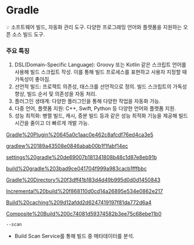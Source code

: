 # Gradle

<aside>
💡 소프트웨어 빌드, 자동화 관리 도구.
다양한 프로그래밍 언어와 플랫폼을 지원하는 오픈 소스 빌드 도구.

</aside>

### **주요 특징**

1. DSL(Domain-Specific Language): Groovy 또는 Kotlin 같은 스크립트 언어를 사용해 빌드 스크립트 작성. 이를 통해 빌드 프로세스를 표현하고 사용자 지정할 때 가독성이 좋아짐.
2. 선언적 빌드: 프로젝트 의존성, 태스크를 선언적으로 정의. 빌드 스크립트의 가독성 향상, 빌드 순서 및 의존성을 자동 처리.
3. 플러그인 생태계: 다양한 플러그인을 통해 다양한 작업을 자동화 가능.
4. 다중 언어, 플랫폼 지원: C++, Swift, Python 등 다양한 언어와 플랫폼 지원.
5. 성능 최적화: 병렬 빌드, 캐시, 증분 빌드 등과 같은 성능 최적화 기능을 제공해 빌드 시간을 줄이고 더 빠르게 개발 가능.

[Gradle%20Plugin%20645a0c1aac0e462c8afcdf76ed4ca3e5](Gradle%20Plugin%20645a0c1aac0e462c8afcdf76ed4ca3e5)

[gradlew%20189a43508e0846abab00b1f1fabf14ec](gradlew%20189a43508e0846abab00b1f1fabf14ec)

[settings%20gradle%20de69007b181341808b48c1d87e8eb91b](settings%20gradle%20de69007b181341808b48c1d87e8eb91b)

[build%20gradle%203bad9ce041704f999a983cacb1fffbbc](build%20gradle%203bad9ce041704f999a983cacb1fffbbc)

[Gradle%20Directory%20f3dff41b183d4d49b995d0d0d1450843](Gradle%20Directory%20f3dff41b183d4d49b995d0d0d1450843)

[Incremental%20build%20f868110d0cd14a26895e534e0862e217](Incremental%20build%20f868110d0cd14a26895e534e0862e217)

[Build%20caching%209d12afdd2d6247419197f81da772d6a4](Build%20caching%209d12afdd2d6247419197f81da772d6a4)

[Composite%20Build%200c74081d59374582b3ee75c68ebe11b0](Composite%20Build%200c74081d59374582b3ee75c68ebe11b0)

`--scan` 

- Build Scan Service를 통해 빌드 중 메타데이터를 분석.
